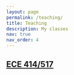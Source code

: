 ```yaml
---
layout: page
permalink: /teaching/
title: Teaching
description: My classes
nav: true
nav_order: 4
---
```


## [ECE 414/517](../teaching/ece517_fall24/index.html)